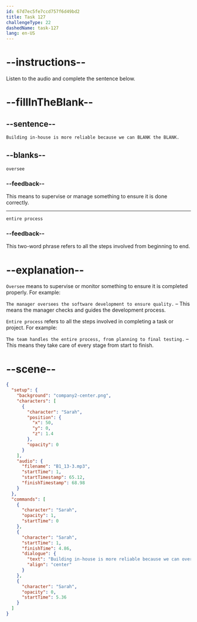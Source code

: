 ```yaml
---
id: 67d7ec5fe7ccd757f6d49bd2
title: Task 127
challengeType: 22
dashedName: task-127
lang: en-US
---
```


<!-- (Audio) Sarah: Building in-house is more reliable because we can oversee the entire process. -->

# --instructions--

Listen to the audio and complete the sentence below.

# --fillInTheBlank--

## --sentence--

`Building in-house is more reliable because we can BLANK the BLANK.`

## --blanks--

`oversee`

### --feedback--

This means to supervise or manage something to ensure it is done correctly.  

---

`entire process`

### --feedback--

This two-word phrase refers to all the steps involved from beginning to end.  

# --explanation--

`Oversee` means to supervise or monitor something to ensure it is completed properly. For example:

`The manager oversees the software development to ensure quality.` – This means the manager checks and guides the development process.  

`Entire process` refers to all the steps involved in completing a task or project. For example:

`The team handles the entire process, from planning to final testing.` – This means they take care of every stage from start to finish.  

# --scene--

```json
{
  "setup": {
    "background": "company2-center.png",
    "characters": [
      {
        "character": "Sarah",
        "position": {
          "x": 50,
          "y": 0,
          "z": 1.4
        },
        "opacity": 0
      }
    ],
    "audio": {
      "filename": "B1_13-3.mp3",
      "startTime": 1,
      "startTimestamp": 65.12,
      "finishTimestamp": 68.98
    }
  },
  "commands": [
    {
      "character": "Sarah",
      "opacity": 1,
      "startTime": 0
    },
    {
      "character": "Sarah",
      "startTime": 1,
      "finishTime": 4.86,
      "dialogue": {
        "text": "Building in-house is more reliable because we can oversee the entire process.",
        "align": "center"
      }
    },
    {
      "character": "Sarah",
      "opacity": 0,
      "startTime": 5.36
    }
  ]
}
```
